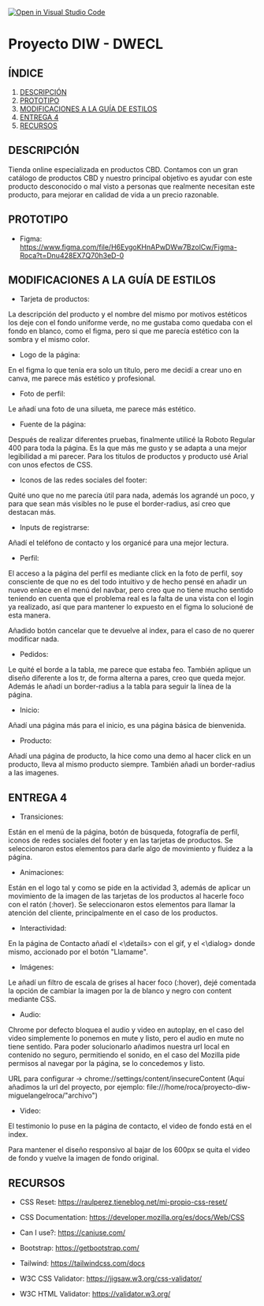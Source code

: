 [![Open in Visual Studio Code](https://classroom.github.com/assets/open-in-vscode-c66648af7eb3fe8bc4f294546bfd86ef473780cde1dea487d3c4ff354943c9ae.svg)](https://classroom.github.com/online_ide?assignment_repo_id=9908037&assignment_repo_type=AssignmentRepo)

# Proyecto DIW - DWECL

## ÍNDICE

1. [DESCRIPCIÓN](#id1)
2. [PROTOTIPO](#id2)
3. [MODIFICACIONES A LA GUÍA DE ESTILOS](#id3)
4. [ENTREGA 4](#id4)
5. [RECURSOS](#id5)

## DESCRIPCIÓN<a name="id1"></a>

Tienda online especializada en productos CBD. Contamos con un gran catálogo de productos CBD y
nuestro principal objetivo es ayudar con este producto desconocido o mal visto a personas que realmente
necesitan este producto, para mejorar en calidad de vida a un precio razonable.

## PROTOTIPO<a name="id2"></a>

- Figma: https://www.figma.com/file/H6EygoKHnAPwDWw7BzolCw/Figma-Roca?t=Dnu428EX7Q70h3eD-0

## MODIFICACIONES A LA GUÍA DE ESTILOS<a name="id3"></a>

- Tarjeta de productos:

La descripción del producto y el nombre del mismo por motivos estéticos los deje con el
fondo uniforme verde, no me gustaba como quedaba con el fondo en blanco, como el figma,
pero si que me parecía estético con la sombra y el mismo color.

- Logo de la página:

En el figma lo que tenía era solo un titulo, pero me decidí a crear uno en canva, me parece
más estético y profesional.

- Foto de perfil:

Le añadí una foto de una silueta, me parece más estético.

- Fuente de la página:

Después de realizar diferentes pruebas, finalmente utilicé la Roboto Regular 400 para toda la página. Es la que más
me gusto y se adapta a una mejor legibilidad a mi parecer. Para los titulos de productos y producto usé Arial con unos efectos de CSS.

- Iconos de las redes sociales del footer:

Quité uno que no me parecía útil para nada, además los agrandé un poco, y para que sean más visibles
no le puse el border-radius, así creo que destacan más.

- Inputs de registrarse:

Añadí el teléfono de contacto y los organicé para una mejor lectura.

- Perfil:

El acceso a la página del perfil es mediante click en la foto de perfil, soy consciente de que no es del todo intuitivo y de hecho pensé en añadir
un nuevo enlace en el menú del navbar, pero creo que no tiene mucho sentido teniendo en cuenta que el problema real es la falta de una vista con el
login ya realizado, así que para mantener lo expuesto en el figma lo solucioné de esta manera.

Añadido botón cancelar que te devuelve al index, para el caso de no querer modificar nada.

- Pedidos:

Le quité el borde a la tabla, me parece que estaba feo. También aplique un diseño diferente a los tr, de forma alterna a pares, creo que queda mejor.
Además le añadí un border-radius a la tabla para seguir la línea de la página.

- Inicio:

Añadí una página más para el inicio, es una página básica de bienvenida.

- Producto:

Añadí una página de producto, la hice como una demo al hacer click en un producto, lleva al mismo producto siempre. También añadi un border-radius a las imagenes.

## ENTREGA 4<a name="id4"></a>

- Transiciones:

Están en el menú de la página, botón de búsqueda, fotografía de perfil, iconos de redes sociales del footer y en las tarjetas de productos. Se seleccionaron estos
elementos para darle algo de movimiento y fluidez a la página.

- Animaciones:

Están en el logo tal y como se pide en la actividad 3, además de aplicar un movimiento de la imagen de las tarjetas de los productos al hacerle foco con el ratón (:hover). Se seleccionaron estos elementos para llamar la atención del cliente, principalmente en el caso de los productos.

- Interactividad:

En la página de Contacto añadí el <\details> con el gif, y el <\dialog> donde mismo, accionado por el botón "Llamame".

- Imágenes:

Le añadí un filtro de escala de grises al hacer foco (:hover), dejé comentada la opción de cambiar la imagen por la de blanco y negro con content mediante CSS.

- Audio:

Chrome por defecto bloquea el audio y video en autoplay, en el caso del video simplemente lo ponemos en mute y listo, pero el audio en mute no tiene sentido. Para poder solucionarlo añadimos nuestra url local en contenido no seguro, permitiendo el sonido, en el caso del Mozilla pide permisos al navegar por la página, se lo concedemos y listo.

URL para configurar -> chrome://settings/content/insecureContent (Aquí añadimos la url del proyecto, por ejemplo: file:///home/roca/proyecto-diw-miguelangelroca/"archivo")

- Video:

El testimonio lo puse en la página de contacto, el video de fondo está en el index. 

Para mantener el diseño responsivo al bajar de los 600px se quita el video de fondo y vuelve la imagen de fondo original.

## RECURSOS<a name="id5"></a>

- CSS Reset: https://raulperez.tieneblog.net/mi-propio-css-reset/
- CSS Documentation: https://developer.mozilla.org/es/docs/Web/CSS

- Can I use?: https://caniuse.com/
- Bootstrap: https://getbootstrap.com/
- Tailwind: https://tailwindcss.com/docs
- W3C CSS Validator: https://jigsaw.w3.org/css-validator/
- W3C HTML Validator: https://validator.w3.org/
